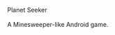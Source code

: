 Planet Seeker <br />                                                                      
A Minesweeper-like Android game.
